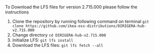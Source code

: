 To Download the LFS files for version 2.715.000 please follow the instructions

1. Clone the repository by running following command on terminal `git clone https://github.com/ikea-oss-distributions/DIRIGERA-hub-v2.715.000`
2. Change directory `cd DIRIGERA-hub-v2.715.000`
3. Initialize LFS: `git lfs install`
4. Download the LFS files: `git lfs fetch --all`
